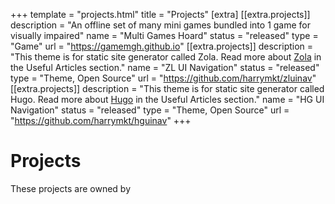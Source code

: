 +++
template = "projects.html"
title = "Projects"
[extra]
  [[extra.projects]]
    description = "An offline set of many mini games bundled into 1 game for visually impaired"
    name = "Multi Games Hoard"
    status = "released"
    type = "Game"
    url = "https://gamemgh.github.io"
  [[extra.projects]]
    description = "This theme is for static site generator called Zola. Read more about [Zola](@/articles/zola-about.md) in the Useful Articles section."
    name = "ZL UI Navigation"
    status = "released"
    type = "Theme, Open Source"
    url = "https://github.com/harrymkt/zluinav"
  [[extra.projects]]
    description = "This theme is for static site generator called Hugo. Read more about [Hugo](@/articles/hugo-about.md) in the Useful Articles section."
    name = "HG UI Navigation"
    status = "released"
    type = "Theme, Open Source"
    url = "https://github.com/harrymkt/hguinav"
+++
# Projects
These projects are owned by <b id="ownername"></b>
